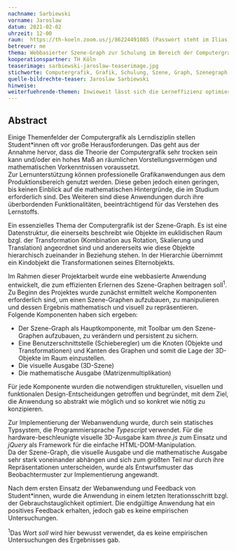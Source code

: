 ```yaml
---
nachname: Sarbiewski
vorname: Jaroslaw
datum: 2021-02-02
uhrzeit: 12-00
raum:  https://th-koeln.zoom.us/j/86224491085 (Passwort steht im Ilias) Präsentation
betreuer: me
thema: Webbasierter Szene-Graph zur Schulung im Bereich der Computergrafik
kooperationspartner: TH Köln
teaserimage: sarbiewski-jaroslaw-teaserimage.jpg
stichworte: Computergrafik, Grafik, Schulung, Szene, Graph, Szenegraph, Szene-Graph
quelle-bildrechte-teaser: Jaroslaw Sarbiewski
hinweise:
weiterfuehrende-themen: Inwieweit lässt sich die Lerneffizienz optimieren, durch den Einsatz von Web-Components, für wiederverwendbare Komponenten in den einzelnen Lern-Anwendungen einer Domäne? | Was für Auswirkungen hat die künstliche Intelligenz auf den Workflow, bei der Erstellung von grafischen digitalen Medien?
---
```


## Abstract

Einige Themenfelder der Computergrafik als Lerndisziplin stellen Student*innen oft vor große Herausforderungen. Das geht aus der Annahme hervor, dass die Theorie der Computergrafik sehr trocken sein kann und/oder ein hohes Maß an räumlichen Vorstellungsvermögen und mathematischen Vorkenntnissen voraussetzt.  
Zur Lernunterstützung können professionelle Grafikanwendungen aus dem Produktionsbereich genutzt werden. Diese geben jedoch einen geringen, bis keinen Einblick auf die mathematischen Hintergründe, die im Studium erforderlich sind. Des Weiteren sind diese Anwendungen durch ihre überbordenden Funktionalitäten, beeinträchtigend für das Verstehen des Lernstoffs.

Ein essenzielles Thema der Computergrafik ist der Szene-Graph. Es ist eine Datenstruktur, die einerseits beschreibt wie Objekte im euklidischen Raum bzgl. der Transformation (Kombination aus Rotation, Skalierung und Translation) angeordnet sind und andererseits wie diese Objekte hierarchisch zueinander in Beziehung stehen. In der Hierarchie übernimmt ein Kindobjekt die Transformationen seines Elternobjekts.  

Im Rahmen dieser Projektarbeit wurde eine webbasierte Anwendung entwickelt, die zum effizienten Erlernen des Szene-Graphen beitragen soll<sup>1</sup>. Zu Beginn des Projektes wurde zunächst ermittelt welche Komponenten erforderlich sind, um einen Szene-Graphen aufzubauen, zu manipulieren und dessen Ergebnis mathematisch und visuell zu repräsentieren.  
Folgende Komponenten haben sich ergeben:

- Der Szene-Graph als Hauptkomponente, mit Toolbar um den Szene-Graphen aufzubauen, zu verändern und persistent zu sichern.
- Eine Benutzerschnittstelle (Schieberegler) um die Knoten (Objekte und Transformationen) und Kanten des Graphen und somit die Lage der 3D-Objekte im Raum einzustellen.
- Die visuelle Ausgabe (3D-Szene)
- Die mathematische Ausgabe (Matrizenmultiplikation)

Für jede Komponente wurden die notwendigen strukturellen, visuellen und funktionalen Design-Entscheidungen getroffen und begründet, mit dem Ziel, die Anwendung so abstrakt wie möglich und so konkret wie nötig zu konzipieren.

Zur Implementierung der Webanwendung wurde, durch sein statisches Typsystem, die Programmiersprache _Typescript_ verwendet. Für die hardware-beschleunigte visuelle 3D-Ausgabe kam _three.js_ zum Einsatz und _jQuery_ als Framework für die einfache HTML-DOM-Manipulation.  
Da der Szene-Graph, die visuelle Ausgabe und die mathematische Ausgabe sehr stark voneinander abhängen und sich zum größten Teil nur durch ihre Repräsentationen unterscheiden, wurde als Entwurfsmuster das Beobachtermuster zur Implementierung angewandt.

Nach dem ersten Einsatz der Webanwendung und Feedback von Student*innen, wurde die Anwendung in einem letzten Iterationsschritt bzgl. der Gebrauchstauglichkeit optimiert.
Die endgültige Anwendung hat ein positives Feedback erhalten, jedoch gab es keine empirischen Untersuchungen.
  
  
<sup>1</sup>Das Wort _soll_ wird hier bewusst verwendet, da es keine empirischen Untersuchungen des Ergebnisses gab.